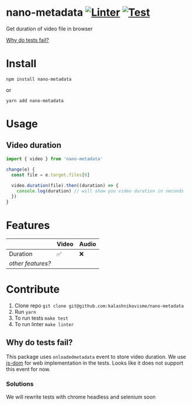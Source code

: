 # nano-metadata [![Linter](https://github.com/kalashnikovisme/nano-metadata/actions/workflows/linter.yml/badge.svg?branch=main)](https://github.com/kalashnikovisme/nano-metadata/actions/workflows/linter.yml) [![Test](https://github.com/kalashnikovisme/nano-metadata/actions/workflows/test.yml/badge.svg?branch=main)](https://github.com/kalashnikovisme/nano-metadata/actions/workflows/test.yml)
Get duration of video file in browser

[Why do tests fail?](https://github.com/kalashnikovisme/nano-metadata#why-do-tests-fail)

# Install

```
npm install nano-metadata
```

or

```
yarn add nano-metadata
```

# Usage

## Video duration

```javascript
import { video } from 'nano-metadata'

change(e) {
  const file = e.target.files[0]
  
  video.duration(file).then((duration) => {
    console.log(duration) // will show you video duration in seconds
  })
}
```

# Features

| | Video  | Audio |
| ------------- | ------------- | ------------- |
| Duration  | ✅ | ❌ |
| *other features?* | | |

# Contribute

1. Clone repo `git clone git@github.com:kalashnikovisme/nano-metadata`
2. Run `yarn`
3. To run tests `make test`
4. To run linter `make linter`

## Why do tests fail?

This package uses `onloadedmetadata` event to store video duration. We use [js-dom](https://github.com/jsdom/jsdom) for web implementation in the tests. Looks like it does not support this event for now.

### Solutions

We will rewrite tests with chrome headless and selenium soon
